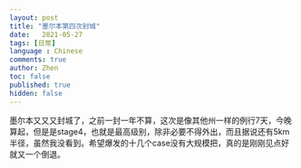 ```yaml
---
layout: post
title: "墨尔本第四次封城"
date:   2021-05-27
tags: [日常]
language : Chinese
comments: true
author: Zhen
toc: false
published: true
hidden: false
---
```

墨尔本又又又封城了，之前一封一年不算，这次是像其他州一样的例行7天，今晚算起，但是是stage4，也就是最高级别，除非必要不得外出，而且据说还有5km半径，虽然我没看到。希望爆发的十几个case没有大规模把，真的是刚刚见点好就又一个倒退。
<!--stackedit_data:
eyJoaXN0b3J5IjpbLTMwNDUyMDc5M119
-->